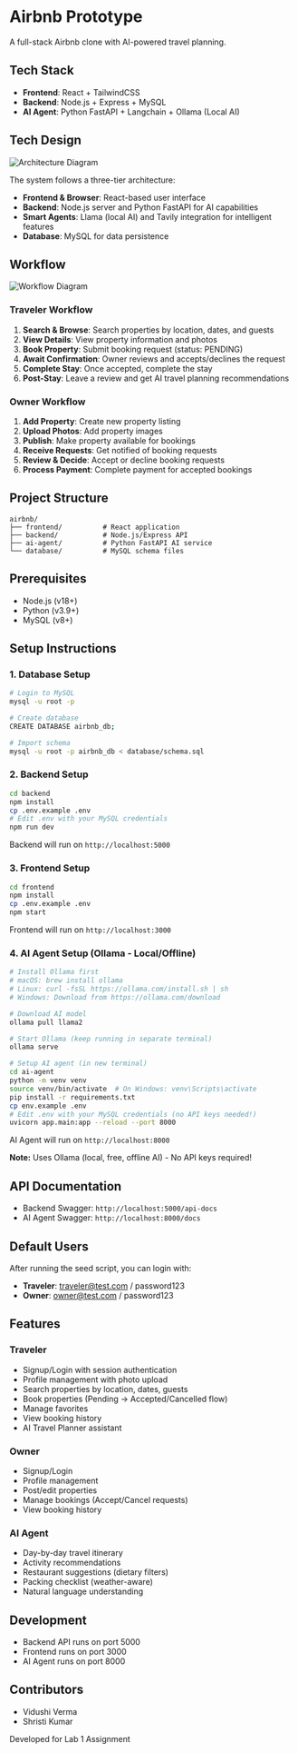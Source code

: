 # Airbnb Prototype

A full-stack Airbnb clone with AI-powered travel planning.

## Tech Stack

- **Frontend**: React + TailwindCSS
- **Backend**: Node.js + Express + MySQL
- **AI Agent**: Python FastAPI + Langchain + Ollama (Local AI)

## Tech Design

![Architecture Diagram](design/Tech_design.png)

The system follows a three-tier architecture:
- **Frontend & Browser**: React-based user interface
- **Backend**: Node.js server and Python FastAPI for AI capabilities
- **Smart Agents**: Llama (local AI) and Tavily integration for intelligent features
- **Database**: MySQL for data persistence

## Workflow

![Workflow Diagram](design/airbnb-workflowdrawio.png)

### Traveler Workflow
1. **Search & Browse**: Search properties by location, dates, and guests
2. **View Details**: View property information and photos
3. **Book Property**: Submit booking request (status: PENDING)
4. **Await Confirmation**: Owner reviews and accepts/declines the request
5. **Complete Stay**: Once accepted, complete the stay
6. **Post-Stay**: Leave a review and get AI travel planning recommendations

### Owner Workflow
1. **Add Property**: Create new property listing
2. **Upload Photos**: Add property images
3. **Publish**: Make property available for bookings
4. **Receive Requests**: Get notified of booking requests
5. **Review & Decide**: Accept or decline booking requests
6. **Process Payment**: Complete payment for accepted bookings

## Project Structure

```
airbnb/
├── frontend/          # React application
├── backend/           # Node.js/Express API
├── ai-agent/          # Python FastAPI AI service
└── database/          # MySQL schema files
```

## Prerequisites

- Node.js (v18+)
- Python (v3.9+)
- MySQL (v8+)

## Setup Instructions

### 1. Database Setup

```bash
# Login to MySQL
mysql -u root -p

# Create database
CREATE DATABASE airbnb_db;

# Import schema
mysql -u root -p airbnb_db < database/schema.sql
```

### 2. Backend Setup

```bash
cd backend
npm install
cp .env.example .env
# Edit .env with your MySQL credentials
npm run dev
```

Backend will run on `http://localhost:5000`

### 3. Frontend Setup

```bash
cd frontend
npm install
cp .env.example .env
npm start
```

Frontend will run on `http://localhost:3000`

### 4. AI Agent Setup (Ollama - Local/Offline)

```bash
# Install Ollama first
# macOS: brew install ollama
# Linux: curl -fsSL https://ollama.com/install.sh | sh
# Windows: Download from https://ollama.com/download

# Download AI model
ollama pull llama2

# Start Ollama (keep running in separate terminal)
ollama serve

# Setup AI agent (in new terminal)
cd ai-agent
python -m venv venv
source venv/bin/activate  # On Windows: venv\Scripts\activate
pip install -r requirements.txt
cp env.example .env
# Edit .env with your MySQL credentials (no API keys needed!)
uvicorn app.main:app --reload --port 8000
```

AI Agent will run on `http://localhost:8000`

**Note:** Uses Ollama (local, free, offline AI) - No API keys required!

## API Documentation

- Backend Swagger: `http://localhost:5000/api-docs`
- AI Agent Swagger: `http://localhost:8000/docs`

## Default Users

After running the seed script, you can login with:
- **Traveler**: traveler@test.com / password123
- **Owner**: owner@test.com / password123

## Features

### Traveler
- Signup/Login with session authentication
- Profile management with photo upload
- Search properties by location, dates, guests
- Book properties (Pending → Accepted/Cancelled flow)
- Manage favorites
- View booking history
- AI Travel Planner assistant

### Owner
- Signup/Login
- Profile management
- Post/edit properties
- Manage bookings (Accept/Cancel requests)
- View booking history

### AI Agent
- Day-by-day travel itinerary
- Activity recommendations
- Restaurant suggestions (dietary filters)
- Packing checklist (weather-aware)
- Natural language understanding

## Development

- Backend API runs on port 5000
- Frontend runs on port 3000
- AI Agent runs on port 8000

## Contributors

- Vidushi Verma
- Shristi Kumar

Developed for Lab 1 Assignment

